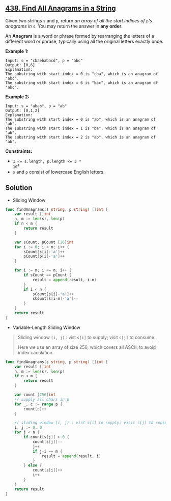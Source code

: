 ## [438. Find All Anagrams in a String](https://leetcode.com/problems/find-all-anagrams-in-a-string/)


Given two strings `s` and `p`, return _an array of all the start indices of_ `p`_'s anagrams in_ `s`. You may return the answer in **any order**.

An **Anagram** is a word or phrase formed by rearranging the letters of a different word or phrase, typically using all the original letters exactly once.

**Example 1:**

```
Input: s = "cbaebabacd", p = "abc"
Output: [0,6]
Explanation:
The substring with start index = 0 is "cba", which is an anagram of "abc".
The substring with start index = 6 is "bac", which is an anagram of "abc".
```

**Example 2:**

```
Input: s = "abab", p = "ab"
Output: [0,1,2]
Explanation:
The substring with start index = 0 is "ab", which is an anagram of "ab".
The substring with start index = 1 is "ba", which is an anagram of "ab".
The substring with start index = 2 is "ab", which is an anagram of "ab".
```

**Constraints:**

*   <code>1 <= s.length, p.length <= 3 * 10<sup>4</sup></code>
*   `s` and `p` consist of lowercase English letters.



## Solution

- Sliding Window

```go
func findAnagrams(s string, p string) []int {
    var result []int
    n, m := len(s), len(p)
    if n < m {
        return result
    }

    var sCount, pCount [26]int
    for i := 0; i < m; i++ {
        sCount[s[i]-'a']++
        pCount[p[i]-'a']++
    }

    for i := m; i <= n; i++ {
        if sCount == pCount {
            result = append(result, i-m)
        }
        if i < n {
            sCount[s[i]-'a']++
            sCount[s[i-m]-'a']--
        }
    }
    return result
}
```



- Variable-Length Sliding Window

> Sliding window `[i, j)` : vist `s[i]` to supply; visit `s[j]` to consume.
>
> Here we use an array of size 256, which covers all ASCII, to avoid index caculation.

```go
func findAnagrams(s string, p string) []int {
	var result []int
	n, m := len(s), len(p)
	if n < m {
		return result
	}

	var count [256]int
	// supply all chars in p
	for _, c := range p {
		count[c]++
	}

	// sliding window [i, j) : vist s[i] to supply; visit s[j] to consume
	i, j := 0, 0
	for j < n {
		if count[s[j]] > 0 {
			count[s[j]]--
			j++
			if j-i == m {
				result = append(result, i)
			}
		} else {
			count[s[i]]++
			i++
		}
	}
	return result
}
```

